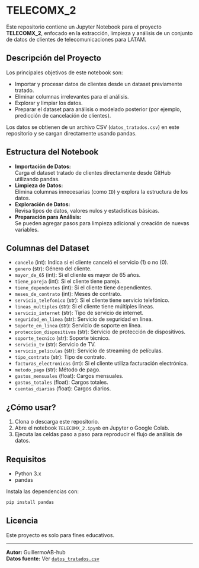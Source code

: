 # TELECOMX_2

Este repositorio contiene un Jupyter Notebook para el proyecto **TELECOMX_2**, enfocado en la extracción, limpieza y análisis de un conjunto de datos de clientes de telecomunicaciones para LATAM.

## Descripción del Proyecto

Los principales objetivos de este notebook son:

- Importar y procesar datos de clientes desde un dataset previamente tratado.
- Eliminar columnas irrelevantes para el análisis.
- Explorar y limpiar los datos.
- Preparar el dataset para análisis o modelado posterior (por ejemplo, predicción de cancelación de clientes).

Los datos se obtienen de un archivo CSV (`datos_tratados.csv`) en este repositorio y se cargan directamente usando pandas.

## Estructura del Notebook

- **Importación de Datos:**  
  Carga el dataset tratado de clientes directamente desde GitHub utilizando pandas.
- **Limpieza de Datos:**  
  Elimina columnas innecesarias (como `ID`) y explora la estructura de los datos.
- **Exploración de Datos:**  
  Revisa tipos de datos, valores nulos y estadísticas básicas.
- **Preparación para Análisis:**  
  Se pueden agregar pasos para limpieza adicional y creación de nuevas variables.

## Columnas del Dataset

- `cancelo` (int): Indica si el cliente canceló el servicio (1) o no (0).
- `genero` (str): Género del cliente.
- `mayor_de_65` (int): Si el cliente es mayor de 65 años.
- `tiene_pareja` (int): Si el cliente tiene pareja.
- `tiene_dependentes` (int): Si el cliente tiene dependientes.
- `meses_de_contrato` (int): Meses de contrato.
- `servicio_telefonico` (str): Si el cliente tiene servicio telefónico.
- `lineas_multiples` (str): Si el cliente tiene múltiples líneas.
- `servicio_internet` (str): Tipo de servicio de internet.
- `seguridad_en_linea` (str): Servicio de seguridad en línea.
- `Soporte_en_linea` (str): Servicio de soporte en línea.
- `proteccion_dispositivos` (str): Servicio de protección de dispositivos.
- `soporte_tecnico` (str): Soporte técnico.
- `servicio_tv` (str): Servicio de TV.
- `servicio_peliculas` (str): Servicio de streaming de películas.
- `tipo_contrato` (str): Tipo de contrato.
- `facturas_electronicas` (int): Si el cliente utiliza facturación electrónica.
- `metodo_pago` (str): Método de pago.
- `gastos_mensuales` (float): Cargos mensuales.
- `gastos_totales` (float): Cargos totales.
- `cuentas_diarias` (float): Cargos diarios.

## ¿Cómo usar?

1. Clona o descarga este repositorio.
2. Abre el notebook `TELECOMX_2.ipynb` en Jupyter o Google Colab.
3. Ejecuta las celdas paso a paso para reproducir el flujo de análisis de datos.

## Requisitos

- Python 3.x
- pandas

Instala las dependencias con:

```bash
pip install pandas
```

## Licencia

Este proyecto es solo para fines educativos.

---

**Autor:** GuillermoAB-hub  
**Datos fuente:** Ver [`datos_tratados.csv`](https://github.com/GuillermoAB-hub/TelecomX.2_LATAM-GUILLLERMO/blob/main/datos_tratados.csv)
